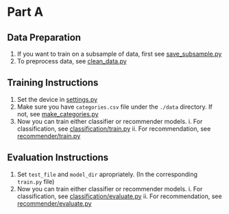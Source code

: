 # Part A

## Data Preparation

1. If you want to train on a subsample of data, first see [save_subsample.py](./save_subsample.py)
2. To preprocess data, see [clean_data.py](./clean_data.py)

## Training Instructions

1. Set the device in [settings.py](./settings.py)
2. Make sure you have `categories.csv` file under the `./data` directory. If not, see [make_categories.py](./make_categories.py)
3. Now you can train either classifier or recommender models.
    i. For classification, see [classification/train.py](./classification/train.py)
    ii. For recommendation, see [recommender/train.py](./recommender/train.py)

## Evaluation Instructions

1. Set `test_file` and `model_dir` apropriately. (In the corresponding `train.py` file)
2. Now you can train either classifier or recommender models.
    i. For classification, see [classification/evaluate.py](./classification/evaluate.py)
    ii. For recommendation, see [recommender/evaluate.py](./recommender/evaluate.py)
